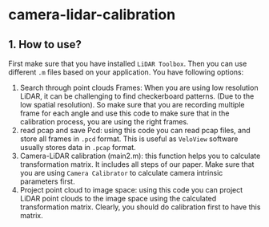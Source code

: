 # camera-lidar-calibration


## 1. How to use?
First make sure that you have installed `LiDAR Toolbox`. Then you can use different `.m` files based on your application. You have following options:
1. Search through point clouds Frames: When you are using low resolution LiDAR, it can be challenging to find checkerboard patterns. (Due to the low spatial resolution). So make sure that you are recording multiple frame for each angle and use this code to make sure that in the calibration process, you are using the right frames. 
2. read pcap and save Pcd: using this code you can read pcap files, and store all frames in `.pcd` format. This is useful as `VeloView` software usually stores data in `.pcap` format.
3. Camera-LiDAR calibration (main2.m): this function helps you to calculate transformation matrix. It includes all steps of our paper. Make sure that you are using `Camera Calibrator` to calculate camera intrinsic parameters first. 
4. Project point cloud to image space: using this code you can project LiDAR point clouds to the image space using the calculated transformation matrix. Clearly, you should do calibration first to have this matrix.
